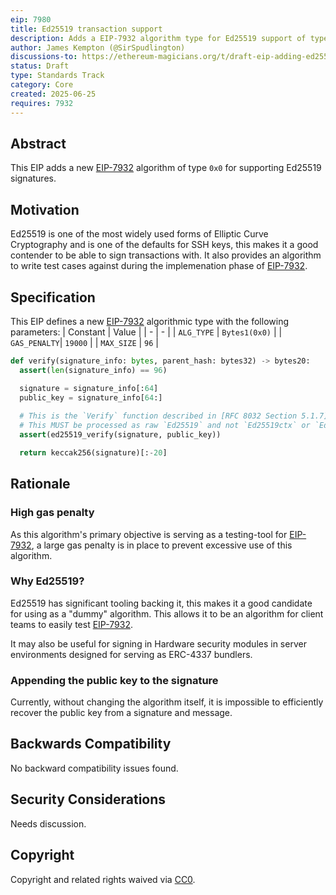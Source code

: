 ```yaml
---
eip: 7980
title: Ed25519 transaction support
description: Adds a EIP-7932 algorithm type for Ed25519 support of type `0x0`
author: James Kempton (@SirSpudlington)
discussions-to: https://ethereum-magicians.org/t/draft-eip-adding-ed25519-as-a-signature-scheme-to-test-eip-7932/24663
status: Draft
type: Standards Track
category: Core
created: 2025-06-25
requires: 7932
---
```


## Abstract

This EIP adds a new [EIP-7932](../../EIPS/eip-7932.md) algorithm of type `0x0` for supporting Ed25519 signatures.

## Motivation

Ed25519 is one of the most widely used forms of Elliptic Curve Cryptography and is one of the defaults for SSH keys,
this makes it a good contender to be able to sign transactions with. It also provides an algorithm to write test
cases against during the implemenation phase of [EIP-7932](../../EIPS/eip-7932.md).

## Specification

This EIP defines a new [EIP-7932](../../EIPS/eip-7932.md) algorithmic type with the following parameters:
| Constant | Value |
| - | - |
| `ALG_TYPE` | `Bytes1(0x0)` |
| `GAS_PENALTY`| `19000` |
| `MAX_SIZE` | `96` |

```python
def verify(signature_info: bytes, parent_hash: bytes32) -> bytes20:
  assert(len(signature_info) == 96)

  signature = signature_info[:64]
  public_key = signature_info[64:]
  
  # This is the `Verify` function described in [RFC 8032 Section 5.1.7](https://datatracker.ietf.org/doc/html/rfc8032#section-5.1.7),
  # This MUST be processed as raw `Ed25519` and not `Ed25519ctx` or `Ed25519ph`
  assert(ed25519_verify(signature, public_key))

  return keccak256(signature)[:-20]
```

## Rationale

### High gas penalty

As this algorithm's primary objective is serving as a testing-tool for [EIP-7932](../../EIPS/eip-7932.md), a large
gas penalty is in place to prevent excessive use of this algorithm.

### Why Ed25519?

Ed25519 has significant tooling backing it, this makes it a good candidate for using as a "dummy" algorithm.
This allows it to be an algorithm for client teams to easily test [EIP-7932](../../EIPS/eip-7932.md).

It may also be useful for signing in Hardware security modules in server environments designed for serving
as ERC-4337 bundlers.

### Appending the public key to the signature

Currently, without changing the algorithm itself, it is impossible to efficiently recover the public key
from a signature and message.

## Backwards Compatibility

No backward compatibility issues found.

## Security Considerations

Needs discussion.

## Copyright

Copyright and related rights waived via [CC0](../../LICENSE.md).
